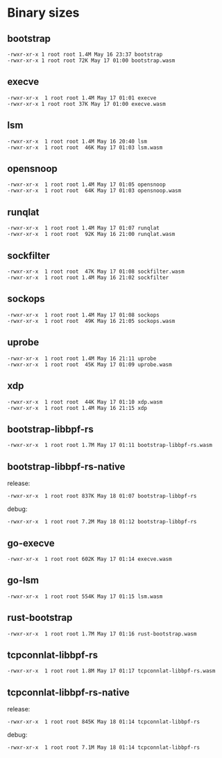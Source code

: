 
# Binary sizes

## bootstrap
```console
-rwxr-xr-x 1 root root 1.4M May 16 23:37 bootstrap
-rwxr-xr-x 1 root root 72K May 17 01:00 bootstrap.wasm
```
## execve
```console
-rwxr-xr-x  1 root root 1.4M May 17 01:01 execve
-rwxr-xr-x 1 root root 37K May 17 01:00 execve.wasm
```
## lsm
```console
-rwxr-xr-x  1 root root 1.4M May 16 20:40 lsm
-rwxr-xr-x  1 root root  46K May 17 01:03 lsm.wasm
```
## opensnoop
```console
-rwxr-xr-x  1 root root 1.4M May 17 01:05 opensnoop
-rwxr-xr-x  1 root root  64K May 17 01:03 opensnoop.wasm
```
## runqlat
```console
-rwxr-xr-x  1 root root 1.4M May 17 01:07 runqlat
-rwxr-xr-x  1 root root  92K May 16 21:00 runqlat.wasm
```
## sockfilter
```console
-rwxr-xr-x  1 root root  47K May 17 01:08 sockfilter.wasm
-rwxr-xr-x  1 root root 1.4M May 16 21:02 sockfilter
```
## sockops
```
-rwxr-xr-x  1 root root 1.4M May 17 01:08 sockops
-rwxr-xr-x  1 root root  49K May 16 21:05 sockops.wasm
```
## uprobe
```console
-rwxr-xr-x  1 root root 1.4M May 16 21:11 uprobe
-rwxr-xr-x  1 root root  45K May 17 01:09 uprobe.wasm
```
## xdp
```console
-rwxr-xr-x  1 root root  44K May 17 01:10 xdp.wasm
-rwxr-xr-x  1 root root 1.4M May 16 21:15 xdp
```
## bootstrap-libbpf-rs
```console
-rwxr-xr-x  1 root root 1.7M May 17 01:11 bootstrap-libbpf-rs.wasm
```
## bootstrap-libbpf-rs-native
release:
```console
-rwxr-xr-x  1 root root 837K May 18 01:07 bootstrap-libbpf-rs
```
debug:
```console
-rwxr-xr-x  1 root root 7.2M May 18 01:12 bootstrap-libbpf-rs
```
## go-execve
```console
-rwxr-xr-x  1 root root 602K May 17 01:14 execve.wasm
```
## go-lsm
```console
-rwxr-xr-x  1 root root 554K May 17 01:15 lsm.wasm
```
## rust-bootstrap
```console
-rwxr-xr-x  1 root root 1.7M May 17 01:16 rust-bootstrap.wasm
```
## tcpconnlat-libbpf-rs
```console
-rwxr-xr-x  1 root root 1.8M May 17 01:17 tcpconnlat-libbpf-rs.wasm
```
## tcpconnlat-libbpf-rs-native
release:
```console
-rwxr-xr-x  1 root root 845K May 18 01:14 tcpconnlat-libbpf-rs
```
debug:
```console
-rwxr-xr-x  1 root root 7.1M May 18 01:14 tcpconnlat-libbpf-rs
```
